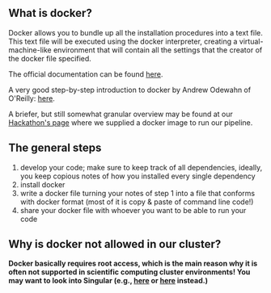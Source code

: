 
## What is docker?

Docker allows you to bundle up all the installation procedures into a text file.
This text file will be executed using the docker interpreter, creating a virtual-machine-like environment that will contain all the settings that the creator of the docker file specified.

The official documentation can be found [here](https://docs.docker.com/).

A very good step-by-step introduction to docker by Andrew Odewahn of O'Reilly: [here](http://odewahn.github.io/docker-jumpstart/introduction.html).

A briefer, but still somewhat granular overview may be found at our [Hackathon's page](https://github.com/NCBI-Hackathons/Cancer_Epitopes_CSHL/blob/master/doc/Docker.md) where we supplied a docker image to run our pipeline.

## The general steps

1. develop your code; make sure to keep track of all dependencies, ideally, you keep copious notes of how you installed every single dependency
2. install docker
3. write a docker file turning your notes of step 1 into a file that conforms with docker format (most of it is copy & paste of command line code!)
4. share your docker file with whoever you want to be able to run your code

## Why is docker not allowed in our cluster?

__Docker basically requires root access, which is the main reason why it is often not supported in scientific computing cluster environments! You may want to look into Singular (e.g., [here](http://geekyap.blogspot.ch/2016/11/docker-vs-singularity-vs-shifter-in-hpc.html) or [here](https://www.hpcwire.com/2017/05/04/singularity-hpc-container-technology-moves-lab/) instead.)__

